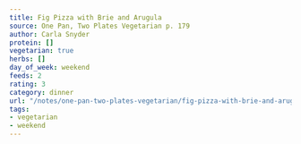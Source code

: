 ```yaml
---
title: Fig Pizza with Brie and Arugula
source: One Pan, Two Plates Vegetarian p. 179
author: Carla Snyder
protein: []
vegetarian: true
herbs: []
day_of_week: weekend
feeds: 2
rating: 3
category: dinner
url: "/notes/one-pan-two-plates-vegetarian/fig-pizza-with-brie-and-arugula.html"
tags:
- vegetarian
- weekend
---
```



